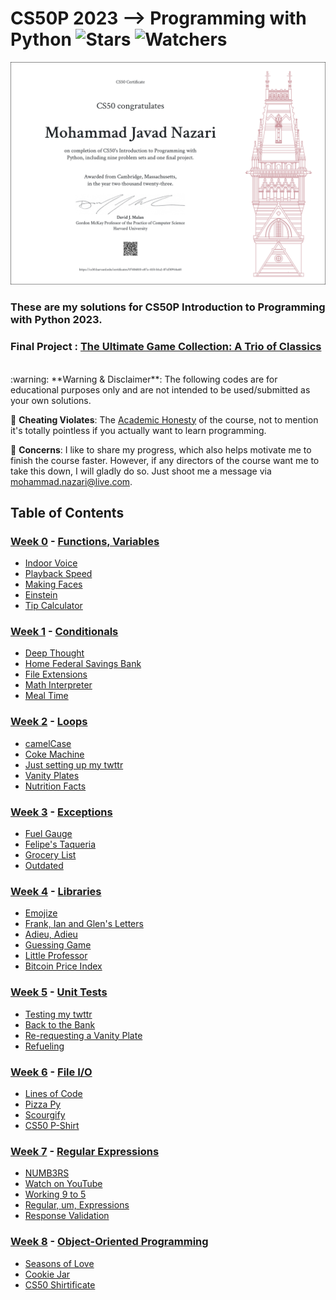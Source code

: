 # CS50P 2023 --> Programming with Python ![Stars](https://img.shields.io/github/stars/nzrmohammad/CS50P?color=brightgreen) ![Watchers](https://img.shields.io/github/watchers/nzrmohammad/CS50P?label=Watchers)
[![Certificate](./static/CS50P-A4.png)](#?size=a4)
### These are my solutions for CS50P Introduction to Programming with Python 2023.
### Final Project : [The Ultimate Game Collection: A Trio of Classics](#)
<br/>
:warning: **Warning & Disclaimer**:
The following codes are for educational purposes only and are not intended to be used/submitted as your own solutions.

:no_entry_sign: **Cheating Violates**:
The [Academic Honesty](https://cs50.harvard.edu/python/2023/honesty/) of the course, not to mention it's totally pointless if you actually want to learn programming.

:email: **Concerns**:
I like to share my progress, which also helps motivate me to finish the course faster. However, if any directors of the course want me to take this down, I will gladly do so. Just shoot me a message via <mohammad.nazari@live.com>.
<br/>

## Table of Contents
### [Week 0](/Week%0/) - [Functions, Variables](https://cs50.harvard.edu/python/2023/weeks/0/)
- [Indoor Voice](/Week%0/Indoor/)
- [Playback Speed](/Week%0/Playback/)
- [Making Faces](/Week%0/Faces/)
- [Einstein](/Week%0/Einstein/)
- [Tip Calculator](/Week%0/Tip/)

### [Week 1](/Week%1/) - [Conditionals](https://cs50.harvard.edu/python/2023/weeks/1/)
- [Deep Thought](/Week%1/Deep/)
- [Home Federal Savings Bank](/Week%1/Bank/)
- [File Extensions](/Week%1/Extensions/)
- [Math Interpreter](/Week%1/Interpreter/)
- [Meal Time](/Week%1/Meal/)

### [Week 2](/Week%2/) - [Loops](https://cs50.harvard.edu/python/2023/weeks/2/)
- [camelCase](/Week%2/Camel/)
- [Coke Machine](/Week%2/Coke/)
- [Just setting up my twttr](/Week%2/Twttr/)
- [Vanity Plates](/Week%2/Plates/)
- [Nutrition Facts](/Week%2/Nutrition/)

### [Week 3](/Week%3/) - [Exceptions](https://cs50.harvard.edu/python/2023/weeks/3/)
- [Fuel Gauge](/Week%3/Fuel/)
- [Felipe's Taqueria](/Week%3/Taqueria/)
- [Grocery List](/Week%3/Grocery/)
- [Outdated](/Week%3/Outdated/)

### [Week 4](/Week%4/) - [Libraries](https://cs50.harvard.edu/python/2023/weeks/4/)
- [Emojize](/Week%4/Emojize/)
- [Frank, Ian and Glen's Letters](/Week%4/Figlet/)
- [Adieu, Adieu](/Week%4/Adieu/)
- [Guessing Game](/Week%4/Game/)
- [Little Professor](/Week%4/Professor/)
- [Bitcoin Price Index](/Week%4/Bitcoin/)

### [Week 5](/Week%5/) - [Unit Tests](https://cs50.harvard.edu/python/2023/weeks/5/)
- [Testing my twttr](/Week%5/Test_twttr/)
- [Back to the Bank](/Week%5/Test_bank/)
- [Re-requesting a Vanity Plate](/Week%5/Test_plates/)
- [Refueling](/Week%5/Test_fuel/)

### [Week 6](/Week%6/) - [File I/O](https://cs50.harvard.edu/python/2023/weeks/6/)
- [Lines of Code](/Week%6/Lines/)
- [Pizza Py](/Week%6/Pizza/)
- [Scourgify](/Week%6/Scourgify/)
- [CS50 P-Shirt](/Week%6/Shirt/)

### [Week 7](/Week%7/) - [Regular Expressions](https://cs50.harvard.edu/python/2023/weeks/7/)
- [NUMB3RS](/Week%7/Numb3rs/)
- [Watch on YouTube](/Week%7/Watch/)
- [Working 9 to 5](/Week%7/Working/)
- [Regular, um, Expressions](/Week%7/Um/)
- [Response Validation](/Week%7/Response/)

### [Week 8](/Week%8/) - [Object-Oriented Programming](https://cs50.harvard.edu/python/2023/weeks/8)
- [Seasons of Love](/Week%8/Seasons/)
- [Cookie Jar](/Week%8/Jar/)
- [CS50 Shirtificate](/Week%8/Shirtificate/)
